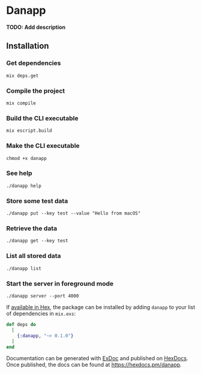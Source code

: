 # Danapp

**TODO: Add description**

## Installation

### Get dependencies
```mix deps.get```

### Compile the project
```mix compile ```

### Build the CLI executable
```mix escript.build```

### Make the CLI executable
```chmod +x danapp```

### See help
```./danapp help```

### Store some test data
```./danapp put --key test --value "Hello from macOS"```

### Retrieve the data
```./danapp get --key test```

### List all stored data
```./danapp list```

### Start the server in foreground mode
```./danapp server --port 4000```


If [available in Hex](https://hex.pm/docs/publish), the package can be installed
by adding `danapp` to your list of dependencies in `mix.exs`:

```elixir
def deps do
  [
    {:danapp, "~> 0.1.0"}
  ]
end
```

Documentation can be generated with [ExDoc](https://github.com/elixir-lang/ex_doc)
and published on [HexDocs](https://hexdocs.pm). Once published, the docs can
be found at <https://hexdocs.pm/danapp>.


